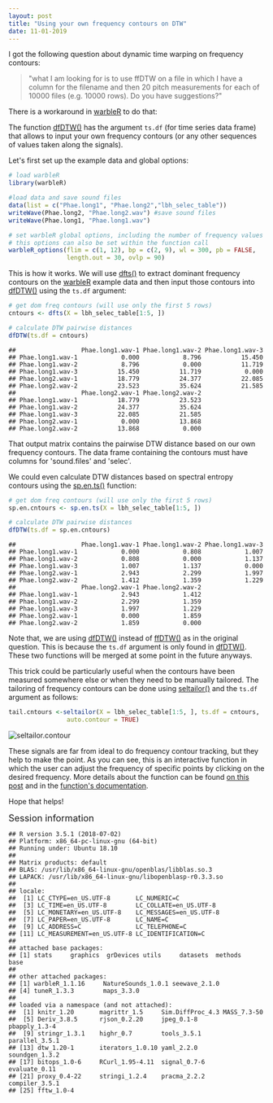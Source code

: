 ```yaml
---
layout: post
title: "Using your own frequency contours on DTW"
date: 11-01-2019
---
```




I got the following question about dynamic time warping on frequency contours:

> "what I am looking for is to use ffDTW on a file in which I have a column for the filename and then 20 pitch measurements for each of 10000 files (e.g. 10000 rows). Do you have suggestions?"

There is a workaround in [warbleR](https://cran.r-project.org/package=warbleR) to do that:
 
 The function [dfDTW()](https://marce10.github.io/warbleR/reference/dfDTW.html) has the argument `ts.df` (for time series data frame) that allows to input your own frequency contours (or any other sequences of values taken along the signals).

Let's first set up the example data and global options:


```r
# load warbleR
library(warbleR)

#load data and save sound files
data(list = c("Phae.long1", "Phae.long2","lbh_selec_table"))
writeWave(Phae.long2, "Phae.long2.wav") #save sound files 
writeWave(Phae.long1, "Phae.long1.wav")

# set warbleR global options, including the number of frequency values for contours
# this options can also be set within the function call
warbleR_options(flim = c(1, 12), bp = c(2, 9), wl = 300, pb = FALSE, 
                length.out = 30, ovlp = 90)
```

This is how it works. We will use [dfts()](https://marce10.github.io/warbleR/reference/dfts.html) to extract dominant frequency contours on the [warbleR](https://cran.r-project.org/package=warbleR) example data and then input those contours into [dfDTW()](https://marce10.github.io/warbleR/reference/dfDTW.html) using the `ts.df` argument: 


```r
# get dom freq contours (will use only the first 5 rows)
cntours <- dfts(X = lbh_selec_table[1:5, ])

# calculate DTW pairwise distances
dfDTW(ts.df = cntours)
```



```
##                  Phae.long1.wav-1 Phae.long1.wav-2 Phae.long1.wav-3
## Phae.long1.wav-1            0.000            8.796           15.450
## Phae.long1.wav-2            8.796            0.000           11.719
## Phae.long1.wav-3           15.450           11.719            0.000
## Phae.long2.wav-1           18.779           24.377           22.085
## Phae.long2.wav-2           23.523           35.624           21.585
##                  Phae.long2.wav-1 Phae.long2.wav-2
## Phae.long1.wav-1           18.779           23.523
## Phae.long1.wav-2           24.377           35.624
## Phae.long1.wav-3           22.085           21.585
## Phae.long2.wav-1            0.000           13.868
## Phae.long2.wav-2           13.868            0.000
```

That output matrix contains the pairwise DTW distance based on our own frequency contours. The data frame containing the contours must have columns for 'sound.files' and 'selec'.

 We could even calculate DTW distances based on spectral entropy contours using the [sp.en.ts()](https://marce10.github.io/warbleR/reference/sp.en.ts.html) function:


```r
# get dom freq contours (will use only the first 5 rows)
sp.en.cntours <- sp.en.ts(X = lbh_selec_table[1:5, ])

# calculate DTW pairwise distances
dfDTW(ts.df = sp.en.cntours)
```



```
##                  Phae.long1.wav-1 Phae.long1.wav-2 Phae.long1.wav-3
## Phae.long1.wav-1            0.000            0.808            1.007
## Phae.long1.wav-2            0.808            0.000            1.137
## Phae.long1.wav-3            1.007            1.137            0.000
## Phae.long2.wav-1            2.943            2.299            1.997
## Phae.long2.wav-2            1.412            1.359            1.229
##                  Phae.long2.wav-1 Phae.long2.wav-2
## Phae.long1.wav-1            2.943            1.412
## Phae.long1.wav-2            2.299            1.359
## Phae.long1.wav-3            1.997            1.229
## Phae.long2.wav-1            0.000            1.859
## Phae.long2.wav-2            1.859            0.000
```


Note that, we are using [dfDTW()](https://marce10.github.io/warbleR/reference/dfDTW.html) instead of  [ffDTW()](https://marce10.github.io/warbleR/reference/ffDTW.html) as in the original question. This is because the `ts.df` argument is only found in [dfDTW()](https://marce10.github.io/warbleR/reference/dfDTW.html). These  two functions will be merged at some point in the future anyways.

This trick could be particularly useful when the contours have been measured somewhere else or when they need to be manually tailored. The tailoring of frequency contours can be done using   [seltailor()](https://marce10.github.io/warbleR/reference/seltailor.html) and the `ts.df` argument as follows:


```r
tail.cntours <-seltailor(X = lbh_selec_table[1:5, ], ts.df = cntours, 
                auto.contour = TRUE)
```

![seltailor.contour](/img/seltailor.contour.gif)

These signals are far from ideal to do frequency contour tracking, but they help to make the point. As you can see, this is an interactive function in which the user can adjust the frequency of specific points by clicking on the desired frequency. More details about the function can be found [on this post](https://marce10.github.io/2017/08/03/Fixing_selections_manually.html) and in the [function's documentation](https://marce10.github.io/warbleR/reference/seltailor.html).

Hope that helps!


<font size="4">Session information</font>


```
## R version 3.5.1 (2018-07-02)
## Platform: x86_64-pc-linux-gnu (64-bit)
## Running under: Ubuntu 18.10
## 
## Matrix products: default
## BLAS: /usr/lib/x86_64-linux-gnu/openblas/libblas.so.3
## LAPACK: /usr/lib/x86_64-linux-gnu/libopenblasp-r0.3.3.so
## 
## locale:
##  [1] LC_CTYPE=en_US.UTF-8       LC_NUMERIC=C              
##  [3] LC_TIME=en_US.UTF-8        LC_COLLATE=en_US.UTF-8    
##  [5] LC_MONETARY=en_US.UTF-8    LC_MESSAGES=en_US.UTF-8   
##  [7] LC_PAPER=en_US.UTF-8       LC_NAME=C                 
##  [9] LC_ADDRESS=C               LC_TELEPHONE=C            
## [11] LC_MEASUREMENT=en_US.UTF-8 LC_IDENTIFICATION=C       
## 
## attached base packages:
## [1] stats     graphics  grDevices utils     datasets  methods   base     
## 
## other attached packages:
## [1] warbleR_1.1.16     NatureSounds_1.0.1 seewave_2.1.0     
## [4] tuneR_1.3.3        maps_3.3.0        
## 
## loaded via a namespace (and not attached):
##  [1] knitr_1.20       magrittr_1.5     Sim.DiffProc_4.3 MASS_7.3-50     
##  [5] Deriv_3.8.5      rjson_0.2.20     jpeg_0.1-8       pbapply_1.3-4   
##  [9] stringr_1.3.1    highr_0.7        tools_3.5.1      parallel_3.5.1  
## [13] dtw_1.20-1       iterators_1.0.10 yaml_2.2.0       soundgen_1.3.2  
## [17] bitops_1.0-6     RCurl_1.95-4.11  signal_0.7-6     evaluate_0.11   
## [21] proxy_0.4-22     stringi_1.2.4    pracma_2.2.2     compiler_3.5.1  
## [25] fftw_1.0-4
```


